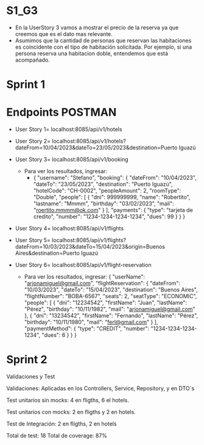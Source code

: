# S1_G3
- En la UserStory 3 vamos a mostrar el precio de la reserva ya que creemos que es el dato mas relevante.
- Asumimos que la cantidad de personas que reservan las habitaciones es coincidente con el tipo de habitación solicitada. Por ejemplo, si una persona reserva una habitacion doble, entendemos que está acompañado.
# Sprint 1

# Endpoints POSTMAN
- User Story 1= localhost:8085/api/v1/hotels

- User Story 2= localhost:8085/api/v1/hotels?dateFrom=10/04/2023&dateTo=23/05/2023&destination=Puerto Iguazú

- User Story 3= localhost:8085/api/v1/booking
  - Para ver los resultados, ingresar:
    - {     "username": "Stefano",     "booking": {         "dateFrom": "10/04/2023",         "dateTo": "23/05/2023",         "destination": "Puerto Iguazú",         "hotelCode": "CH-0002",         "peopleAmount": 2,         "roomType": "Double",         "people": [             {                 "dni": 999999999,                 "name": "Robertito",                 "lastname": "Mmmm",                 "birthday": "03/02/2023",                 "mail": "roertito.mmmm@ok.com"             }         ],         "payments": {             "type": "tarjeta de credito",             "number": "1234-1234-1234-1234",             "dues": 99         }     } }

- User Story 4= localhost:8085/api/v1/flights

- User Story 5= localhost:8085/api/v1/flights?dateFrom=10/03/2023&dateTo=15/04/2023&origin=Buenos Aires&destination=Puerto Iguazú
 
- User Story 6= localhost:8085/api/v1/flight-reservation
  - Para ver los resultados, ingresar:
    {
    "userName": "arjonamiguel@gmail.com",
    "flightReservation": {
    "dateFrom": "10/03/2023",
    "dateTo": "15/04/2023",
    "destination": "Buenos Aires",
    "flightNumber": "BOBA-6567",
    "seats": 2,
    "seatType": "ECONOMIC",
    "people": [
    {
    "dni": "12234542",
    "firstName": "Juan",
    "lastName": "Pérez",
    "birthday": "10/11/1982",
    "mail": "arjonamiguel@gmail.com"
    },
    {
    "dni": "13234542",
    "firstName": "Fernando",
    "lastName": "Pérez",
    "birthday": "10/11/1980",
    "mail": "ferl@gmail.com"
    }
    ],
    "paymentMethod": {
    "type": "CREDIT",
    "number": "1234-1234-1234-1234",
    "dues": 6
    }
    }
    }

# Sprint 2

Validaciones y Test

Validaciones: Aplicadas en los Controllers, Service, Repository, y en DTO´s

Test unitarios sin mocks: 4 en fligths, 6 el hotels.

Test unitarios con mocks: 2 en fligths y 2 en hotels. 

Test de Integración: 2 en fligths, 2 en hotels

Total de test: 18
Total de coverage: 87%
